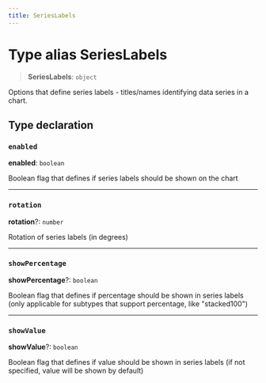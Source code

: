```yaml
---
title: SeriesLabels
---
```


# Type alias SeriesLabels

> **SeriesLabels**: `object`

Options that define series labels - titles/names identifying data series in a chart.

## Type declaration

### `enabled`

**enabled**: `boolean`

Boolean flag that defines if series labels should be shown on the chart

***

### `rotation`

**rotation**?: `number`

Rotation of series labels (in degrees)

***

### `showPercentage`

**showPercentage**?: `boolean`

Boolean flag that defines if percentage should be shown in series labels
(only applicable for subtypes that support percentage, like "stacked100")

***

### `showValue`

**showValue**?: `boolean`

Boolean flag that defines if value should be shown in series labels
(if not specified, value will be shown by default)

